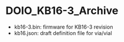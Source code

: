 # DOIO_KB16-3_Archive

- kb16-3.bin: firmware for KB16-3 revision
- kb16.json: draft definition file for via/vial
